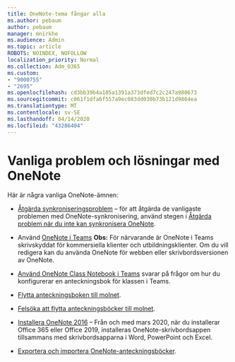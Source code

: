 ```yaml
---
title: OneNote-tema fångar alla
ms.author: pebaum
author: pebaum
manager: mnirkhe
ms.audience: Admin
ms.topic: article
ROBOTS: NOINDEX, NOFOLLOW
localization_priority: Normal
ms.collection: Adm_O365
ms.custom:
- "9000755"
- "2695"
ms.openlocfilehash: cd3bb39b4a105a1391a373dfed7c2c247a980673
ms.sourcegitcommit: c061f1dfa6f557a9ec083dd030b73b121d9864ea
ms.translationtype: MT
ms.contentlocale: sv-SE
ms.lasthandoff: 04/14/2020
ms.locfileid: "43286404"
---
```

# <a name="common-issues-and-resolutions-with-onenote"></a>Vanliga problem och lösningar med OneNote

Här är några vanliga OneNote-ämnen:

- [Åtgärda synkroniseringsproblem](https://support.office.com/article/299495ef-66d1-448f-90c1-b785a6968d45) – för att åtgärda de vanligaste problemen med OneNote-synkronisering, använd stegen i [Åtgärda problem när du inte kan synkronisera OneNote](https://support.office.com/article/Fix-issues-when-you-can-t-sync-OneNote-299495ef-66d1-448f-90c1-b785a6968d45).

- Använd [OneNote i Teams](https://support.microsoft.com/en-us/office/add-a-onenote-notebook-to-teams-0ec78cc3-ba3b-4279-a88e-aa40af9865c2) **Obs:** För närvarande är OneNote i Teams skrivskyddat för kommersiella klienter och utbildningsklienter. Om du vill redigera kan du använda OneNote för webben eller skrivbordsversionen av OneNote.

- [Använd OneNote Class Notebook i Teams](https://support.office.com/article/bd77f11f-27cd-4d41-bfbd-2b11799f1440) svarar på frågor om hur du konfigurerar en anteckningsbok för klassen i Teams.

- [Flytta anteckningsboken till molnet](https://support.office.com/article/d5c28b91-7b9c-45be-8f0c-529bdbba019a).

- [Felsöka att flytta anteckningsböcker till molnet](https://support.office.com/article/70528107-11dc-4f3f-b695-b150059dfd78).

- [Installera OneNote 2016](https://support.office.com/article/c08068d8-b517-4464-9ff2-132cb9c45c08) – Från och med mars 2020, när du installerar Office 365 eller Office 2019, installeras OneNote-skrivbordsappen tillsammans med skrivbordsapparna i Word, PowerPoint och Excel.

- [Exportera och importera OneNote-anteckningsböcker](https://support.office.com/article/a4b60da5-8f33-464e-b1ba-b95ce540f309).
